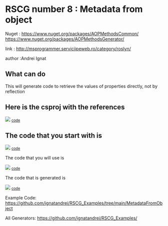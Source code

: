 # RSCG number 8 : Metadata from object

Nuget :
    https://www.nuget.org/packages/AOPMethodsCommon/
    https://www.nuget.org/packages/AOPMethodsGenerator/


link : http://msprogrammer.serviciipeweb.ro/category/roslyn/ 


author :Andrei Ignat


## What can do

This will generate code to retrieve the values of properties directly, not by reflection

## Here is the csproj with the references

<img src='http://ignatandrei.github.io/RSCG_Examples/images/Metadata from object/The.csproj.png' />
<small>
<a href='http://ignatandrei.github.io/RSCG_Examples/images/Metadata from object/The.csproj' target='_blank'>code</a>
</small>


## The code that you start with is 


<img src='http://ignatandrei.github.io/RSCG_Examples/images/Metadata from object/ExistingCode.cs.png' />
<small>
<a href='http://ignatandrei.github.io/RSCG_Examples/images/Metadata from object/ExistingCode.cs' target='_blank'>code</a>
</small>

The code that you will use is

<img src='http://ignatandrei.github.io/RSCG_Examples/images/Metadata from object/Usage.cs.png' />
<small>
<a href='http://ignatandrei.github.io/RSCG_Examples/images/Metadata from object/Usage.cs' target='_blank'>code</a>
</small>



The code that is generated is

<img src='http://ignatandrei.github.io/RSCG_Examples/images/Metadata from object/GeneratedCode.cs.png' />
<small>
<a href='http://ignatandrei.github.io/RSCG_Examples/images/Metadata from object/GeneratedCode.cs' target='_blank'>code</a>
</small>


Example Code: <a href="https://github.com/ignatandrei/RSCG_Examples/tree/main/MetadataFromObject" rel="noopener" target="_blank">https://github.com/ignatandrei/RSCG_Examples/tree/main/MetadataFromObject</a>

All Generators: <a href="https://github.com/ignatandrei/RSCG_Examples/">https://github.com/ignatandrei/RSCG_Examples/</a>